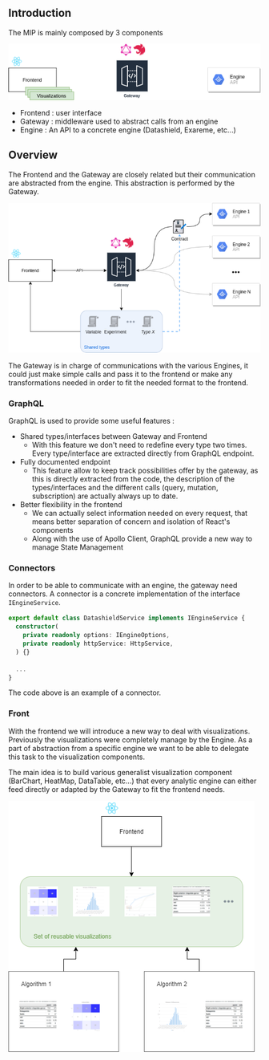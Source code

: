 
## Introduction
The MIP is mainly composed by 3 components 

![Different components](/img/components.drawio.png)

* Frontend : user interface
* Gateway : middleware used to abstract calls from an engine
* Engine : An API to a concrete engine (Datashield, Exareme, etc...)

## Overview 
The Frontend and the Gateway are closely related but their communication are abstracted from the engine. This abstraction is performed by the Gateway.

![Communications between components](/img/overview.png)

The Gateway is in charge of communications with the various Engines, it could just make simple calls and pass it to the frontend or make any transformations needed in order to fit the needed format to the frontend.

### GraphQL

GraphQL is used to provide some useful features : 

* Shared types/interfaces between Gateway and Frontend
  * With this feature we don't need to redefine every type two times. Every type/interface are extracted directly from GraphQL endpoint. 
* Fully documented endpoint
  * This feature allow to keep track possibilities offer by the gateway, as this is directly extracted from the code, the description of the types/interfaces and the different calls (query, mutation, subscription) are actually always up to date.
* Better flexibility in the frontend
  * We can actually select information needed on every request, that means better separation of concern and isolation of React's components
  * Along with the use of Apollo Client, GraphQL provide a new way to manage State Management 

### Connectors

In order to be able to communicate with an engine, the gateway need connectors. A connector is a concrete implementation of the interface `IEngineService`. 

```typescript 
export default class DatashieldService implements IEngineService {
  constructor(
    private readonly options: IEngineOptions,
    private readonly httpService: HttpService,
  ) {}

  ...
}
```

The code above is an example of a connector.

### Front
With the frontend we will introduce a new way to deal with visualizations. Previously the visualizations were completely manage by the Engine. As a part of abstraction from a specific engine we want to be able to delegate this task to the visualization components.

The main idea is to build various generalist visualization component (BarChart, HeatMap, DataTable, etc...) that every analytic engine can either feed directly or adapted by the Gateway to fit the frontend needs.

![Visualization components](/img/visualizations.png)
